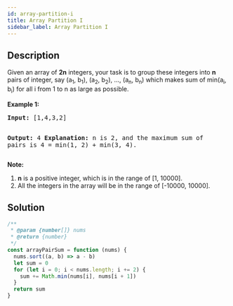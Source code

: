 ```yaml
---
id: array-partition-i
title: Array Partition I
sidebar_label: Array Partition I
---
```

## Description
<div class="description">
<p>
Given an array of <b>2n</b> integers, your task is to group these integers into <b>n</b> pairs of integer, say (a<sub>1</sub>, b<sub>1</sub>), (a<sub>2</sub>, b<sub>2</sub>), ..., (a<sub>n</sub>, b<sub>n</sub>) which makes sum of min(a<sub>i</sub>, b<sub>i</sub>) for all i from 1 to n as large as possible.
</p>

<p><b>Example 1:</b><br />
<pre>
<b>Input:</b> [1,4,3,2]

<b>Output:</b> 4
<b>Explanation:</b> n is 2, and the maximum sum of pairs is 4 = min(1, 2) + min(3, 4).
</pre>
</p>

<p><b>Note:</b><br>
<ol>
<li><b>n</b> is a positive integer, which is in the range of [1, 10000].</li>
<li>All the integers in the array will be in the range of [-10000, 10000].</li>
</ol>
</p>
</div>

## Solution
```javascript
/**
 * @param {number[]} nums
 * @return {number}
 */
const arrayPairSum = function (nums) {
  nums.sort((a, b) => a - b)
  let sum = 0
  for (let i = 0; i < nums.length; i += 2) {
    sum += Math.min(nums[i], nums[i + 1])
  }
  return sum
}
```
